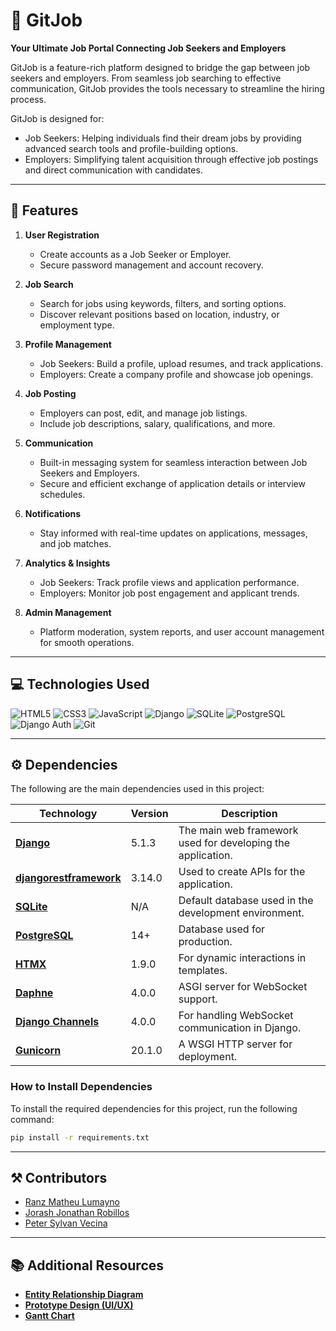 # 🚀 GitJob
**Your Ultimate Job Portal Connecting Job Seekers and Employers**

GitJob is a feature-rich platform designed to bridge the gap between job seekers and employers. From seamless job searching to effective communication, GitJob provides the tools necessary to streamline the hiring process.

GitJob is designed for:

- Job Seekers: Helping individuals find their dream jobs by providing advanced search tools and profile-building options.
- Employers: Simplifying talent acquisition through effective job postings and direct communication with candidates.

---

## 🌟 **Features**

1. **User Registration**  
   - Create accounts as a Job Seeker or Employer.  
   - Secure password management and account recovery.

2. **Job Search**  
   - Search for jobs using keywords, filters, and sorting options.  
   - Discover relevant positions based on location, industry, or employment type.

3. **Profile Management**  
   - Job Seekers: Build a profile, upload resumes, and track applications.  
   - Employers: Create a company profile and showcase job openings.

4. **Job Posting**  
   - Employers can post, edit, and manage job listings.  
   - Include job descriptions, salary, qualifications, and more.

5. **Communication**  
   - Built-in messaging system for seamless interaction between Job Seekers and Employers.  
   - Secure and efficient exchange of application details or interview schedules.

6. **Notifications**  
   - Stay informed with real-time updates on applications, messages, and job matches.  

7. **Analytics & Insights**  
   - Job Seekers: Track profile views and application performance.  
   - Employers: Monitor job post engagement and applicant trends.

8. **Admin Management**  
   - Platform moderation, system reports, and user account management for smooth operations.

---

## 💻 **Technologies Used**

![HTML5](https://img.shields.io/badge/HTML5-E34F26?style=for-the-badge&logo=html5&logoColor=white)
![CSS3](https://img.shields.io/badge/CSS3-1572B6?style=for-the-badge&logo=css3&logoColor=white)
![JavaScript](https://img.shields.io/badge/JavaScript-F7DF1E?style=for-the-badge&logo=javascript&logoColor=black)
![Django](https://img.shields.io/badge/Django-092E20?style=for-the-badge&logo=django&logoColor=white)
![SQLite](https://img.shields.io/badge/SQLite-003B57?style=for-the-badge&logo=sqlite&logoColor=white)
![PostgreSQL](https://img.shields.io/badge/PostgreSQL-336791?style=for-the-badge&logo=postgresql&logoColor=white)
![Django Auth](https://img.shields.io/badge/Django%20Auth-6A0DAD?style=for-the-badge&logo=django&logoColor=white)
![Git](https://img.shields.io/badge/Git-F34F29?style=for-the-badge&logo=git&logoColor=white)

---

## ⚙️ Dependencies

The following are the main dependencies used in this project:

| **Technology**              | **Version**  | **Description**                                    |
|------------------------------|--------------|----------------------------------------------------|
| **[Django](https://www.djangoproject.com/)** | 5.1.3        | The main web framework used for developing the application. |
| **[djangorestframework](https://www.django-rest-framework.org/)** | 3.14.0       | Used to create APIs for the application.          |
| **[SQLite](https://www.sqlite.org/)**        | N/A          | Default database used in the development environment. |
| **[PostgreSQL](https://www.postgresql.org/)**| 14+          | Database used for production.                     |
| **[HTMX](https://htmx.org/)**               | 1.9.0        | For dynamic interactions in templates.            |
| **[Daphne](https://github.com/django/daphne)** | 4.0.0       | ASGI server for WebSocket support.                |
| **[Django Channels](https://channels.readthedocs.io/)** | 4.0.0       | For handling WebSocket communication in Django.   |
| **[Gunicorn](https://gunicorn.org/)**       | 20.1.0       | A WSGI HTTP server for deployment.                |


### How to Install Dependencies

To install the required dependencies for this project, run the following command:

```bash
pip install -r requirements.txt
```

---

## ⚒️ Contributors

- [Ranz Matheu Lumayno](https://github.com/eggstink)
- [Jorash Jonathan Robillos](https://github.com/Syjhert)
- [Peter Sylvan Vecina](https://github.com/peterdev123)  

---

## 📚 Additional Resources  

- [**Entity Relationship Diagram**](https://lucid.app/lucidchart/6c527eae-3cc6-407e-8ef6-0ecba46eb37c/edit?viewport_loc=-1882%2C-1298%2C3840%2C1671%2C0_0&invitationId=inv_894d479b-e733-49bf-8c37-298976aa3fb8)
- [**Prototype Design (UI/UX)**](https://www.figma.com/design/zC0gbD7fisGipgOS7K6W2g/GitJob?node-id=0-1&node-type=canvas&t=40YWGSSwfbB7TT9I-0)
- [**Gantt Chart**](https://docs.google.com/spreadsheets/d/1h0T3ZGuNDg2fa2_iTYAqQqOD4cmHKSXTfp13jLAKFg8/edit?gid=230388173#gid=230388173) 
